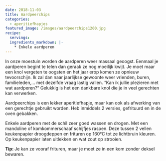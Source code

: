 ```yaml
---
date: 2018-11-03
title: Aardpeerchips
categories:
  - aperitiefhapjes
featured_image: /images/aardpeerchips1200.jpg
recipe:
  servings: 
  ingredients_markdown: |-
    * Enkele aardperen
---
```

In onze moestuin worden de aardperen weer massaal geoogst.
Eenmaal je aardperen begint te telen dan geraak ze nog moeilijk kwijt.
Je moet maar een knol vergeten te oogsten en het jaar erop komen ze opnieuw tevoorschijn.
Ik zal dan naar jaarlijkse gewoonte weer vrienden, buren, familieleden,… met dezelfde 
vraag lastig vallen. “Kan ik jullie plezieren met wat aardperen?“
Gelukkig is het een dankbare knol die je in veel gerechten kan verwerken.

Aardpeerchips is een lekker aperitiefhapje, maar kan ook als afwerking van een gerechtje gebruikt worden.
Heb inmiddels 2 versies, gefrituurd en in de oven gebakken.
<!--more-->

Enkele aardperen met de schil zeer goed wassen en drogen.
Met een mandoline of komkommerschaaf schijfjes raspen.
Deze tussen 2 vellen keukenpapier droogdeppen en frituren op 160°C tot ze lichtbruin
kleuren.
Op keukenpapier laten uitlekken en wat zout op strooien.

<b>Tip: </b>
Je kan ze vooraf frituren, maar je moet ze in een kom zonder deksel bewaren.
